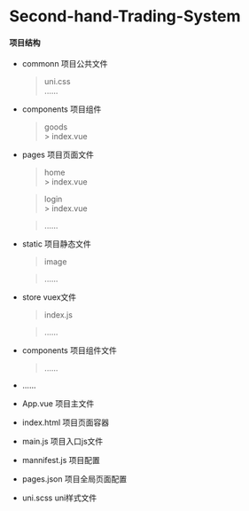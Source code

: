 # Second-hand-Trading-System

#### 项目结构
- commonn  项目公共文件
    > uni.css   
	> ......
- components 项目组件
	> goods   
		> index.vue
- pages 项目页面文件
	> home  
		> index.vue

	> login  
		> index.vue

	> ......
- static 项目静态文件
	> image

	> ......
- store vuex文件
	> index.js

	> ......
- components 项目组件文件
	> ......
- ......  	
- App.vue 项目主文件
- index.html 项目页面容器
- main.js 项目入口js文件
- mannifest.js 项目配置
- pages.json 项目全局页面配置
- uni.scss uni样式文件
